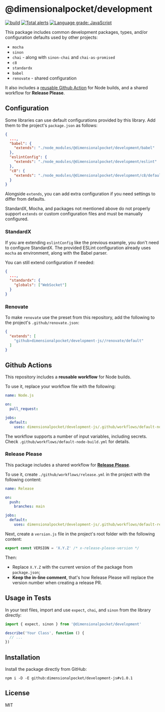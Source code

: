 # @dimensionalpocket/development

[![build](https://github.com/dimensionalpocket/development-js/actions/workflows/node.js.yml/badge.svg)](https://github.com/dimensionalpocket/development-js/actions/workflows/node.js.yml) [![Total alerts](https://img.shields.io/lgtm/alerts/g/dimensionalpocket/development-js.svg)](https://lgtm.com/projects/g/dimensionalpocket/development-js/alerts/) [![Language grade: JavaScript](https://img.shields.io/lgtm/grade/javascript/g/dimensionalpocket/development-js.svg)](https://lgtm.com/projects/g/dimensionalpocket/development-js/context:javascript)

This package includes common development packages, types, and/or configuration defaults used by other projects:

* `mocha`
* `sinon`
* `chai` - along with `sinon-chai` and `chai-as-promised`
* `c8`
* `standardx`
* `babel`
* `renovate` - shared configuration

It also includes a [reusable Github Action](#github-actions) for Node builds, and a shared workflow for **Release Please**.

## Configuration

Some libraries can use default configurations provided by this library. Add them to the project's `package.json` as follows:

```json
{
  ...,
  "babel": {
    "extends": "./node_modules/@dimensionalpocket/development/babel"
  },
  "eslintConfig": {
    "extends": "./node_modules/@dimensionalpocket/development/eslint"
  },
  "c8": {
    "extends": "./node_modules/@dimensionalpocket/development/c8/default.json"
  }
}
```

Alongside `extends`, you can add extra configuration if you need settings to differ from defaults.

StandardX, Mocha, and packages not mentioned above do not properly support `extends` or custom configuration files and must be manually configured.

### StandardX

If you are extending `eslintConfig` like the previous example, you don't need to configure StandardX. The provided ESLint configuration already uses `mocha` as environment, along with the Babel parser.

You can still extend configuration if needed:

```json
{
  ...,
  "standardx": {
    "globals": ["WebSocket"]
  }
}
```

### Renovate

To make `renovate` use the preset from this repository, add the following to the project's `.github/renovate.json`:

```json
{
  "extends": [
    "github>dimensionalpocket/development-js//renovate/default"
  ]
}
```

## Github Actions

This repository includes a **reusable workflow** for Node builds.

To use it, replace your workflow file with the following:

<!-- x-release-please-start-version -->
```yaml
name: Node.js

on:
  pull_request:

jobs:
  default:
    uses: dimensionalpocket/development-js/.github/workflows/default-node-build.yml@v1.0.1
```
<!-- x-release-please-end -->

The workflow supports a number of input variables, including secrets. Check `.github/workflows/default-node-build.yml` for details.

### Release Please

This package includes a shared workflow for [**Release Please**](https://github.com/googleapis/release-please).

To use it, create `./github/workflows/release.yml` in the project with the following content:

<!-- x-release-please-start-version -->
```yaml
name: Release

on:
  push:
    branches: main

jobs:
  default:
    uses: dimensionalpocket/development-js/.github/workflows/default-release.yml@v1.0.1
```
<!-- x-release-please-end -->

Next, create a `version.js` file in the project's root folder with the following content:

```js
export const VERSION = 'X.Y.Z' /* x-release-please-version */
```

Then:

- Replace `X.Y.Z` with the current version of the package from `package.json`;
- **Keep the in-line comment**, that's how Release Please will replace the version number when creating a release PR.

## Usage in Tests

In your test files, import and use `expect`, `chai`, and `sinon` from the library directly:

```javascript
import { expect, sinon } from '@dimensionalpocket/development'

describe('Your Class', function () {
  // ...
})
```

## Installation

Install the package directly from GitHub:

<!-- x-release-please-start-version -->
```shell
npm i -D -E github:dimensionalpocket/development-js#v1.0.1
```
<!-- x-release-please-end -->

## License

MIT

